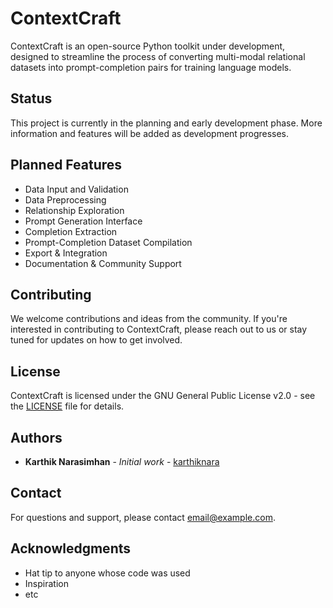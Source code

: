 # ContextCraft

ContextCraft is an open-source Python toolkit under development, designed to streamline the process of converting multi-modal relational datasets into prompt-completion pairs for training language models.

## Status

This project is currently in the planning and early development phase. More information and features will be added as development progresses.

## Planned Features

- Data Input and Validation
- Data Preprocessing
- Relationship Exploration
- Prompt Generation Interface
- Completion Extraction
- Prompt-Completion Dataset Compilation
- Export & Integration
- Documentation & Community Support

## Contributing

We welcome contributions and ideas from the community. If you're interested in contributing to ContextCraft, please reach out to us or stay tuned for updates on how to get involved.

## License

ContextCraft is licensed under the GNU General Public License v2.0 - see the [LICENSE](LICENSE) file for details.

## Authors

- **Karthik Narasimhan** - *Initial work* - [karthiknara](https://github.com/karthiknara)

## Contact

For questions and support, please contact [email@example.com](mailto:email@example.com).

## Acknowledgments

- Hat tip to anyone whose code was used
- Inspiration
- etc
